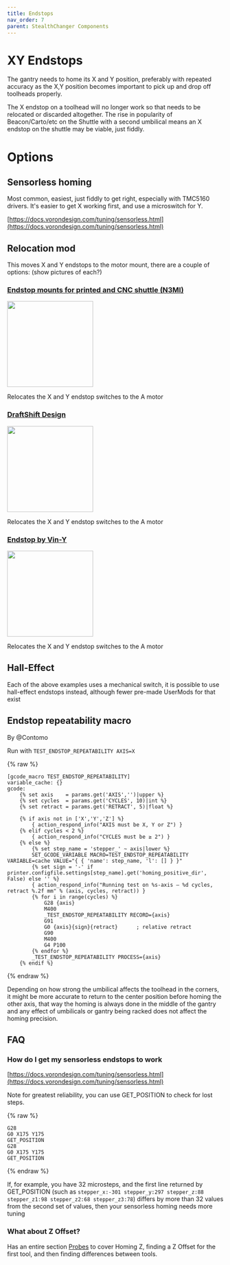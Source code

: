 ```yaml
---
title: Endstops
nav_order: 7
parent: StealthChanger Components
---
```

<!-- Use the page layout at TOC.md:  https://github.com/sdylewski/StealthChanger/blob/main/docs/TOC.md -->
<!-- This page has the liquid html rendering image off so the gcode renders properly -->

# XY Endstops

The gantry needs to home its X and Y position, preferably with repeated accuracy as the X,Y position becomes important to pick up and drop off toolheads properly.

The X endstop on a toolhead will no longer work so that needs to be relocated or discarded altogether. The rise in popularity of Beacon/Carto/etc on the Shuttle with a second umbilical means an X endstop on the shuttle may be viable, just fiddly.

# Options

## Sensorless homing

Most common, easiest, just fiddly to get right, especially with TMC5160 drivers. It's easier to get X working first, and use a microswitch for Y.

[https://docs.vorondesign.com/tuning/sensorless.html](https://docs.vorondesign.com/tuning/sensorless.html)


## Relocation mod
This moves X and Y endstops to the motor mount, there are a couple of options:
(show pictures of each?)

### [Endstop mounts for printed and CNC shuttle (N3MI)](https://github.com/DraftShift/StealthChanger/tree/main/UserMods/N3MI-DG/Endstop_Mounts)
[<img src="media/Probes/N3MI_XY_endstop_switch.jpg" width="200">](https://github.com/DraftShift/StealthChanger/tree/main/UserMods/N3MI-DG/Endstop_Mounts)

Relocates the X and Y endstop switches to the A motor

### [DraftShift Design](https://github.com/DraftShift/StealthChanger/tree/main/STLs/Endstops)
[<img src="media/Probes/DraftShift_a_motor_switches.jpg" width="200">](https://github.com/DraftShift/StealthChanger/tree/main/STLs/Endstops)

Relocates the X and Y endstop switches to the A motor 

### [Endstop by Vin-Y](https://github.com/DraftShift/StealthChanger/tree/main/UserMods/VIN-y/Endstops)
[<img src="media/Probes/Endstop_assembly_Vin-Y.jpg" width="200">](https://github.com/DraftShift/StealthChanger/tree/main/UserMods/VIN-y/Endstops)

Relocates the X and Y endstop switches to the A motor

## Hall-Effect
Each of the above examples uses a mechanical switch, it is possible to use hall-effect endstops instead, although fewer pre-made UserMods for that exist
  
## Endstop repeatability macro 
By @Contomo

Run with `TEST_ENDSTOP_REPEATABILITY AXIS=X`

<!-- raw / endraw is needed to render the html correctly -->
{% raw %}
```
[gcode_macro TEST_ENDSTOP_REPEATABILITY]
variable_cache: {}
gcode:
    {% set axis    = params.get('AXIS','')|upper %}
    {% set cycles  = params.get('CYCLES', 10)|int %}
    {% set retract = params.get('RETRACT', 5)|float %}

    {% if axis not in ['X','Y','Z'] %}
        { action_respond_info("AXIS must be X, Y or Z") }
    {% elif cycles < 2 %}
        { action_respond_info("CYCLES must be ≥ 2") }
    {% else %}
        {% set step_name = 'stepper_' ~ axis|lower %}
        SET_GCODE_VARIABLE MACRO=TEST_ENDSTOP_REPEATABILITY VARIABLE=cache VALUE="{ { 'name': step_name, 'l': [] } }"
        {% set sign = '-' if printer.configfile.settings[step_name].get('homing_positive_dir', False) else '' %}
        { action_respond_info("Running test on %s-axis — %d cycles, retract %.2f mm" % (axis, cycles, retract)) }
        {% for i in range(cycles) %}
            G28 {axis}
            M400
            _TEST_ENDSTOP_REPEATABILITY RECORD={axis}
            G91
            G0 {axis}{sign}{retract}      ; relative retract
            G90
            M400
            G4 P100
        {% endfor %}
        _TEST_ENDSTOP_REPEATABILITY PROCESS={axis}
    {% endif %}
```
{% endraw %}

Depending on how strong the umbilical affects the toolhead in the corners, it might be more accurate to return to the center position before homing the other axis, that way the homing is always done in the middle of the gantry and any effect of umbilicals or gantry being racked does not affect the homing precision.



## FAQ

### How do I get my sensorless endstops to work
[https://docs.vorondesign.com/tuning/sensorless.html](https://docs.vorondesign.com/tuning/sensorless.html)

Note for greatest reliability, you can use GET_POSITION to check for lost steps.
<!-- raw / endraw is needed to render the html correctly -->
{% raw %}
```
G28
G0 X175 Y175
GET_POSITION
G28
G0 X175 Y175
GET_POSITION
```
{% endraw %}

If, for example, you have 32 microsteps, and the first line returned by GET_POSITION (such as `stepper_x:-301 stepper_y:297 stepper_z:88 stepper_z1:98 stepper_z2:68 stepper_z3:78`) differs by more than 32 values from the second set of values, then your sensorless homing needs more tuning

### What about Z Offset?
Has an entire section [Probes](Probes.md) to cover Homing Z, finding a Z Offset for the first tool, and then finding differences between tools.

